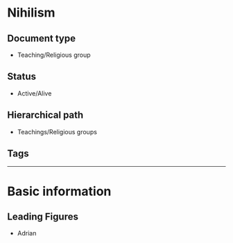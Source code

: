 # Nihilism

## Document type

 - Teaching/Religious group

## Status

 - Active/Alive

## Hierarchical path

 - Teachings/Religious groups

## Tags

---

# Basic information

## Leading Figures

 - Adrian
